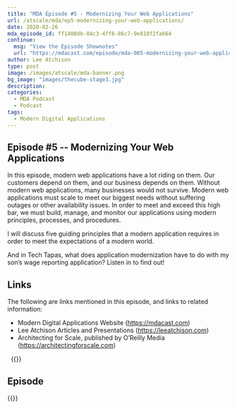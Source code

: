 ```yaml
---
title: "MDA Episode #5 - Modernizing Your Web Applications"
url: /atscale/mda/ep5-modernizing-your-web-applications/
date: 2020-02-26
mda_episode_id: ff1400db-84c3-4ff6-86c7-9e818f2fa664
continue:
  msg: "View the Episode Shownotes"
  url: "https://mdacast.com/episode/mda-005-modernizing-your-web-applications"
author: Lee Atchison
type: post
image: /images/atscale/mda-banner.png
bg_image: "images/thecube-stage3.jpg"
description: 
categories:
  - MDA Podcast
  - Podcast
tags:
  - Modern Digital Applications
---
```


## Episode #5 -- Modernizing Your Web Applications

In this episode, modern web applications have a lot riding on them. Our customers depend on them, and our business depends on them. Without modern web applications, many businesses would not survive. Modern web applications must scale to meet our biggest needs without suffering outages or other availability issues. In order to meet and exceed this high bar, we must build, manage, and monitor our applications using modern principles, processes, and procedures.

I will discuss five guiding principles that a modern application requires in order to meet the expectations of a modern world.

And in Tech Tapas, what does application modernization have to do with my son’s wage reporting application? Listen in to find out!

## Links

The following are links mentioned in this episode, and links to related information:

* Modern Digital Applications Website (https://mdacast.com)
* Lee Atchison Articles and Presentations (https://leeatchison.com)
* Architecting for Scale, published by O’Reilly Media (https://architectingforscale.com)


&nbsp;
{{<mdasubscribe>}}

## Episode

{{<captivate>}}

